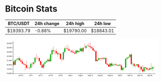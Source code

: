 # Bitcoin Stats

BTC/USDT|24h change|24h high|24h low|
|---|---|---|---|
|$19393.79|-0.88%|$19790.00|$18843.01|

<img src="./chart.svg">
